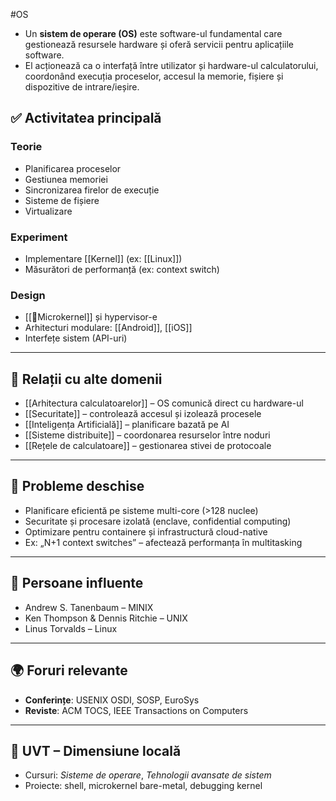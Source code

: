 #OS
- Un **sistem de operare (OS)** este software-ul fundamental care gestionează resursele hardware și oferă servicii pentru aplicațiile software.  
- El acționează ca o interfață între utilizator și hardware-ul calculatorului, coordonând execuția proceselor, accesul la memorie, fișiere și dispozitive de intrare/ieșire.

## ✅ Activitatea principală

### Teorie
- Planificarea proceselor
- Gestiunea memoriei
- Sincronizarea firelor de execuție
- Sisteme de fișiere
- Virtualizare

### Experiment
- Implementare [[Kernel]] (ex: [[Linux]])
- Măsurători de performanță (ex: context switch)

### Design
- [[🧩Microkernel]] și hypervisor-e
- Arhitecturi modulare: [[Android]], [[iOS]]
- Interfețe sistem (API-uri)

---

## 🔄 Relații cu alte domenii

- [[Arhitectura calculatoarelor]] – OS comunică direct cu hardware-ul
- [[Securitate]] – controlează accesul și izolează procesele
- [[Inteligența Artificială]] – planificare bazată pe AI
- [[Sisteme distribuite]] – coordonarea resurselor între noduri
- [[Rețele de calculatoare]] – gestionarea stivei de protocoale

---

## 🧩 Probleme deschise

- Planificare eficientă pe sisteme multi-core (>128 nuclee)
- Securitate și procesare izolată (enclave, confidential computing)
- Optimizare pentru containere și infrastructură cloud-native
- Ex: „N+1 context switches” – afectează performanța în multitasking

---

## 👤 Persoane influente

- Andrew S. Tanenbaum – MINIX
- Ken Thompson & Dennis Ritchie – UNIX
- Linus Torvalds – Linux

---

## 🌍 Foruri relevante

- **Conferințe**: USENIX OSDI, SOSP, EuroSys
- **Reviste**: ACM TOCS, IEEE Transactions on Computers

---

## 📍 UVT – Dimensiune locală

- Cursuri: *Sisteme de operare*, *Tehnologii avansate de sistem*
- Proiecte: shell, microkernel bare-metal, debugging kernel


